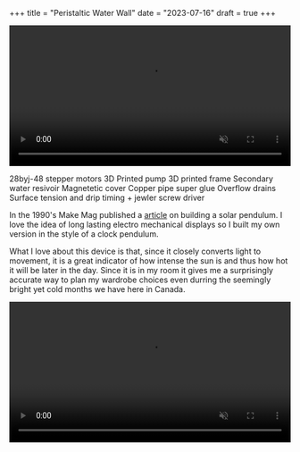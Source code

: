 +++
title = "Peristaltic Water Wall"
date = "2023-07-16"
draft = true
+++

<video autoplay loop muted style="width: 100%">
  <source src="/media/water-wall-1.webm" type="video/webm" />
</video>


28byj-48 stepper motors
3D Printed pump
3D printed frame
Secondary water resivoir
Magnetetic cover
Copper pipe super glue
Overflow drains
Surface tension and drip timing + jewler screw driver



In the 1990's Make Mag published a [article](https://makezine.com/article/technology/beautiful-solar-pendulum-build/) on building a solar pendulum. I love the idea of long lasting electro mechanical displays so I built my own version in the style of a clock pendulum. 

What I love about this device is that, since it closely converts light to movement, it is a great indicator of how intense the sun is and thus how hot it will be later in the day. Since it is in my room it gives me a surprisingly accurate way to plan my wardrobe choices even durring the seemingly bright yet cold months we have here in Canada.

<video autoplay loop muted style="width: 100%">
  <source src="/media/water-wall-2.webm" type="video/webm" />
</video>
